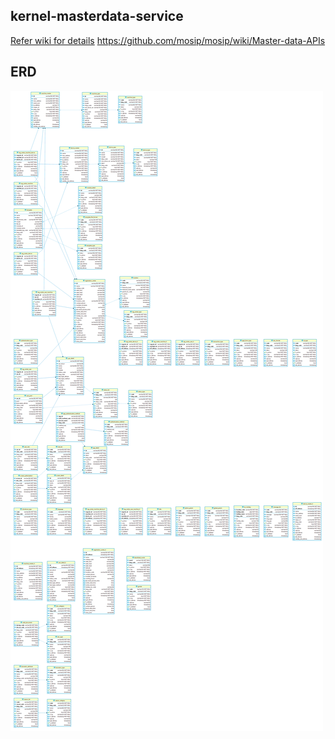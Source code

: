 ## kernel-masterdata-service


 [Refer wiki for details](https://github.com/mosip/mosip/wiki/Master-data-APIs) 
 https://github.com/mosip/mosip/wiki/Master-data-APIs
 


**ERD**
-----------------------------


![ERD](kernel-masterdata-erd.png)

